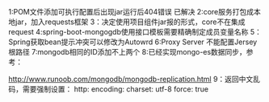 1:POM文件添加可执行配置后出现jar运行后404错误 已解决
2:core服务打包成本地jar，加入requests框架
3：决定使用项目组件jar报的形式，core不在集成request
4:spring-boot-mongogdb使用接口模板需要精确制定成员变量名称
5：Spring获取bean提示冲突可以修改为Autowrd
6:Proxy Server 不能配置Jersey根路径
7:mongodb相同的ID添加不上两个
8:已经实现mongo-es数据同步，参考：

http://www.runoob.com/mongodb/mongodb-replication.html
9：返回中文乱码，需要强制设置：
  http:
    encoding:
      charset: utf-8
      force: true
